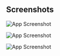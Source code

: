 
## Screenshots

![App Screenshot](https://i.ibb.co/Q82j18w/Screenshot-2023-02-12-at-10-32-56-PM.png)

![App Screenshot](https://i.ibb.co/tp1zK5X/Screenshot-2023-02-12-at-10-34-03-PM.png)


![App Screenshot](https://i.ibb.co/hFvk0km/Screenshot-2023-02-12-at-10-34-29-PM.png)

